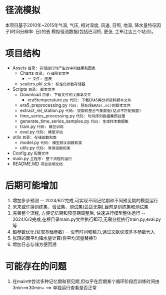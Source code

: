 # 径流模拟

本项目基于2010年~2015年气温, 气压, 相对湿度, 风速, 日照, 地温, 降水量特征因子(时间分辨率: 日)的去
模拟径流数据(包括巴河桥, 更张, 工布江达三个站点)。


# 项目结构

 - Assets  `目录: 存储运行时产生的中间结果和图表`
     - Charts  `目录: 存储图表文件`  
       - ···  `文件: 图表`
     - scalers.pkl  `文件: 标准化参数存储器`
 - Scripts  `目录: 脚本文件`
   - Download  `目录: 下载文件相关脚本文件`
     - era5temperature.py  `代码: 下载ERA5再分析资料脚本文件`
   - era5_preprocessing.py  `代码: 预处理ERA5(.nc)的脚本文件`
   - extract_rel_station.py  `代码: 提取和整合气象数据(站点不匹配搁置)`
   - time_series_processing.py  `代码: 时间序列数据集预处理`
   - generate_time_series_samples.py  `代码: 生成样本数据集`
   - train.py  `代码: 模型训练`
   - eval.py  `代码: 模型评估`
 - utils  `目录: 存储函数和类`
   - model.py  `代码: 模型相关函数和类`
   - utils.py  `代码: 常用函数和类`
 - Config.py  `配置文件`
 - main.py  `主程序: 整个流程的运行`
 - README.MD  `项目说明文档`


# 后期可能增加
1. 增加多步预测 -- 2024/6/2完成,可实现不同记忆期和不同预见期的模型运行
2. 未来或许换训练集、验证集、测试集(遥遥无期),目前是训练集和测试集
3. 完善整个流程, 方便记忆期和预见期调整后, 快速进行模型整体运行  -- 2024/6/2完成,在根目录main.py文件执行即可,无需分批执行train.py,eval.py等
4. 超参数优化(获取基础参数)  -- 没有时间和精力,通过文献获取基本参数代入
5. 张琪的面平均降水量计算(将平均流量替换?)
6. 增加日志存储方便回溯

# 可能存在的问题
1. 在main中尝试多种记忆期和预见期,但似乎在后期某个循环阶段后训练时间由3min==>30min+  ==> 单独运行查看是否正常

 
